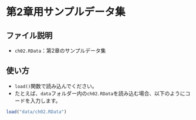 # 第2章用サンプルデータ集

## ファイル説明

- `ch02.RData`：第2章のサンプルデータ集

## 使い方

- `load()`関数で読み込んでください。
- たとえば、`data`フォルダー内の`ch02.RData`を読み込む場合、以下のようにコードを入力します。

```r
load("data/ch02.RData")
```